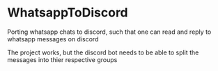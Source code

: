 # WhatsappToDiscord
Porting whatsapp chats to discord, such that one can read and reply to whatsapp messages on discord

The project works, but the discord bot needs to be able to split the messages into thier respective groups
